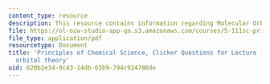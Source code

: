 ```yaml
---
content_type: resource
description: This resource contains information regarding Molecular Orbital Theory.
file: https://ol-ocw-studio-app-qa.s3.amazonaws.com/courses/5-111sc-principles-of-chemical-science-fall-2014/020b2e349c4314db63b9794c924786de_MIT5_111F14_Lec13Clkr.pdf
file_type: application/pdf
resourcetype: Document
title: 'Principles of Chemical Science, Clicker Questions for Lecture 13: Molecular
  orbital theory'
uid: 020b2e34-9c43-14db-63b9-794c924786de
---
```

